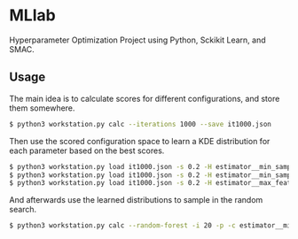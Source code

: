 # MLlab

Hyperparameter Optimization Project using Python, Sckikit Learn, and SMAC.

## Usage

The main idea is to calculate scores for different configurations, and store them somewhere.
```bash
$ python3 workstation.py calc --iterations 1000 --save it1000.json
```

Then use the scored configuration space to learn a KDE distribution for each parameter
based on the best scores.
```bash
$ python3 workstation.py load it1000.json -s 0.2 -H estimator__min_sample_leaf -b 1 20 -S min_sample_leaf.kde
$ python3 workstation.py load it1000.json -s 0.2 -H estimator__min_sample_split -b 2 20 -S min_sample_split.kde
$ python3 workstation.py load it1000.json -s 0.2 -H estimator__max_features -b 0.1 0.9 -S max_features.kde
```

And afterwards use the learned distributions to sample in the random search.
```bash
$ python3 workstation.py calc --random-forest -i 20 -p -c estimator__min_samples_leaf min_sample_leaf.kde 1 20 "lambda x: int(round(x))" -c estimator__min_samples_split min_sample_split.kde 2 20 "lambda x: int(round(x))" -c estimator__bootstrap bootstrap.kde 0 1 "lambda x: bool(int(round(x)))"
```